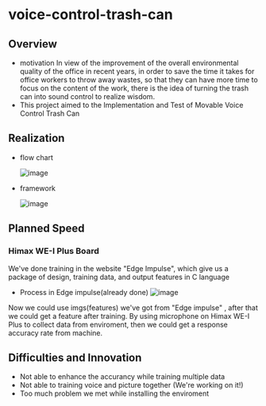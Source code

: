 # voice-control-trash-can
## Overview
* motivation
In view of the improvement of the overall environmental quality of the office in recent years, in order to save the time it takes for office workers to throw away wastes, so that they can have more time to focus on the content of the work, there is the idea of turning the trash can into sound control to realize wisdom.
* This project aimed to the Implementation and Test of Movable Voice Control Trash Can
## Realization
* flow chart

    ![image](https://user-images.githubusercontent.com/79617402/120102162-4e60bc00-c17c-11eb-97ce-8ad1de065f0f.png) 

* framework

    ![image](https://user-images.githubusercontent.com/79617402/120102177-591b5100-c17c-11eb-9688-2aa85cea6041.png)
## Planned Speed
### Himax WE-I Plus Board
We've done training in the website "Edge Impulse", which give us a package of design, training data, and output features in C language
* Process in Edge impulse(already done)
![image](https://user-images.githubusercontent.com/79617402/120102426-83b9d980-c17d-11eb-8eef-83dced374bbe.png)

Now we could use imgs(features) we've got from "Edge impulse" , after that we could get a feature after training. By using microphone on Himax WE-I Plus to collect data from enviroment, then we could get a response accuracy rate from machine.

## Difficulties and Innovation
* Not able to enhance the accurancy while training multiple data
* Not able to training voice and picture together (We're working on it!)
* Too much problem we met while installing the enviroment
